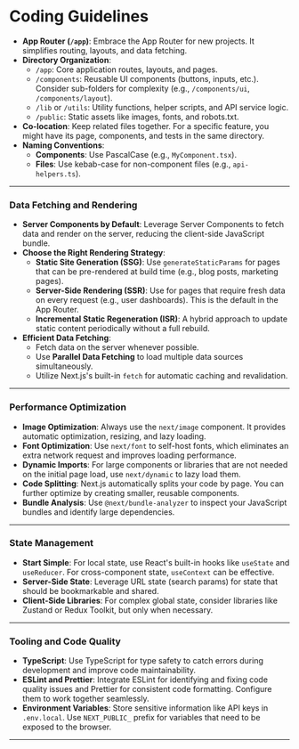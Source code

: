 # Coding Guidelines

* **App Router (`/app`)**: Embrace the App Router for new projects. It simplifies routing, layouts, and data fetching.
* **Directory Organization**:
    * `/app`: Core application routes, layouts, and pages.
    * `/components`: Reusable UI components (buttons, inputs, etc.). Consider sub-folders for complexity (e.g., `/components/ui`, `/components/layout`).
    * `/lib` or `/utils`: Utility functions, helper scripts, and API service logic.
    * `/public`: Static assets like images, fonts, and robots.txt.
* **Co-location**: Keep related files together. For a specific feature, you might have its page, components, and tests in the same directory.
* **Naming Conventions**:
    * **Components**: Use PascalCase (e.g., `MyComponent.tsx`).
    * **Files**: Use kebab-case for non-component files (e.g., `api-helpers.ts`).

---

### Data Fetching and Rendering

* **Server Components by Default**: Leverage Server Components to fetch data and render on the server, reducing the client-side JavaScript bundle.
* **Choose the Right Rendering Strategy**:
    * **Static Site Generation (SSG)**: Use `generateStaticParams` for pages that can be pre-rendered at build time (e.g., blog posts, marketing pages).
    * **Server-Side Rendering (SSR)**: Use for pages that require fresh data on every request (e.g., user dashboards). This is the default in the App Router.
    * **Incremental Static Regeneration (ISR)**: A hybrid approach to update static content periodically without a full rebuild.
* **Efficient Data Fetching**:
    * Fetch data on the server whenever possible.
    * Use **Parallel Data Fetching** to load multiple data sources simultaneously.
    * Utilize Next.js's built-in `fetch` for automatic caching and revalidation.

---

### Performance Optimization

* **Image Optimization**: Always use the `next/image` component. It provides automatic optimization, resizing, and lazy loading.
* **Font Optimization**: Use `next/font` to self-host fonts, which eliminates an extra network request and improves loading performance.
* **Dynamic Imports**: For large components or libraries that are not needed on the initial page load, use `next/dynamic` to lazy load them.
* **Code Splitting**: Next.js automatically splits your code by page. You can further optimize by creating smaller, reusable components.
* **Bundle Analysis**: Use `@next/bundle-analyzer` to inspect your JavaScript bundles and identify large dependencies.

---

### State Management

* **Start Simple**: For local state, use React's built-in hooks like `useState` and `useReducer`. For cross-component state, `useContext` can be effective.
* **Server-Side State**: Leverage URL state (search params) for state that should be bookmarkable and shared.
* **Client-Side Libraries**: For complex global state, consider libraries like Zustand or Redux Toolkit, but only when necessary.

---

### Tooling and Code Quality

* **TypeScript**: Use TypeScript for type safety to catch errors during development and improve code maintainability.
* **ESLint and Prettier**: Integrate ESLint for identifying and fixing code quality issues and Prettier for consistent code formatting. Configure them to work together seamlessly.
* **Environment Variables**: Store sensitive information like API keys in `.env.local`. Use `NEXT_PUBLIC_` prefix for variables that need to be exposed to the browser.

---
